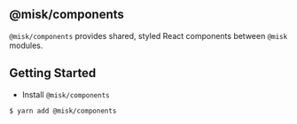 @misk/components
---

`@misk/components` provides shared, styled React components between `@misk` modules.

Getting Started
---

- Install `@misk/components`

```bash
$ yarn add @misk/components
```